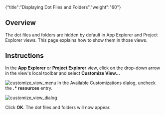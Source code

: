 {"title":"Displaying Dot Files and Folders","weight":"60"}

## Overview

The dot files and folders are hidden by default in App Explorer and Project Explorer views. This page explains how to show them in those views.

## Instructions

In the **App Explorer** or **Project Explorer** view, click on the drop-down arrow in the view's local toolbar and select **Customize View...**

![customize_view_menu](/Images/appc/download/attachments/30083261/customize_view_menu.png)
In the Available Customizations dialog, uncheck the **.\* resources** entry.

![customize_view_dialog](/Images/appc/download/attachments/30083261/customize_view_dialog.png)

Click **OK**. The dot files and folders will now appear.
